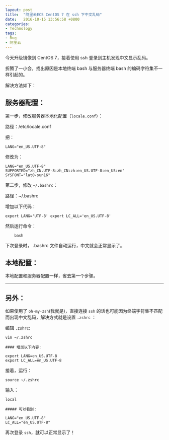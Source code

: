 ```yaml
---
layout: post
title:  "阿里云ECS CentOS 7 在 ssh 下中文乱码"
date:   2016-10-15 13:56:58 +0800
categories:
- Technology
tags:
- Bug
- 阿里云
---
```


今天升级镜像到 CentOS 7，接着使用 ssh 登录到主机发现中文显示乱码。

折腾了一小会，找出原因是本地终端 bash 与服务器终端 bash 的编码字符集不一样引起的。

<!-- more -->

解决方法如下：

## 服务器配置：

第一步，修改服务器本地化配置（`locale.conf`）：

路径：/etc/locale.conf

把：

```
LANG="en_US.UTF-8"
```
修改为：


```
LANG="en_US.UTF-8"
SUPPORTED="zh_CN.UTF-8:zh_CN:zh:en_US.UTF-8:en_US:en"
SYSFONT="lat0-sun16"
```

第二步，修改 `~/.bashrc`：

路径：~/.bashrc

增加以下代码：

```
export LANG='UTF-8' export LC_ALL='en_US.UTF-8'
```
然后运行命令：

```
	bash
```

下次登录时， .bashrc 文件自动运行，中文就会正常显示了。

## 本地配置：

本地配置和服务器配置一样，省去第一个步骤。

---

## 另外：

如果使用了 `oh-my-zsh`(我就是)，直接连接 `ssh` 的话也可能因为终端字符集不匹配而出现中文乱码，解决方式就是设置 `.zshrc` ：

编辑 `.zshrc`:

```
vim ~/.zshrc

#### 增加以下内容：

export LANG=en_US.UTF-8
export LC_ALL=en_US.UTF-8  

```

接着，运行：

```
source ~/.zshrc
```

输入：

```
local

##### 可以看到：

LANG="en_US.UTF-8"
LC_ALL="en_US.UTF-8"
```

再次登录 `ssh`，就可以正常显示了！

